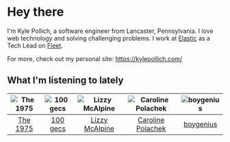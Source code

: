 # Hey there


I'm Kyle Pollich, a software engineer from Lancaster, Pennsylvania. I love web technology and solving challenging problems.
I work at [Elastic](https://www.elastic.co/) as a Tech Lead on [Fleet](https://www.elastic.co/guide/en/fleet/current/fleet-overview.html).

For more, check out my personal site: https://kylepollich.com/

## What I'm listening to lately

<!-- begin artists -->
  |![The 1975](https://i.scdn.co/image/ab6761610000f17889348336354096fd4e36ca73)|![100 gecs](https://i.scdn.co/image/ab6761610000f178d77a9c855001f3a9b5815bc0)|![Lizzy McAlpine](https://i.scdn.co/image/ab6761610000f178b10e2b618880f429a3967185)|![Caroline Polachek](https://i.scdn.co/image/ab6761610000f178d06f948216f34ea0298aef43)|![boygenius](https://i.scdn.co/image/ab6761610000f1781a6373c01e8b86e289859f57)|
  |:---:|:---:|:---:|:---:|:---:|
  |[The 1975](https://open.spotify.com/artist/3mIj9lX2MWuHmhNCA7LSCW)|[100 gecs](https://open.spotify.com/artist/6PfSUFtkMVoDkx4MQkzOi3)|[Lizzy McAlpine](https://open.spotify.com/artist/1GmsPCcpKgF9OhlNXjOsbS)|[Caroline Polachek](https://open.spotify.com/artist/4Ge8xMJNwt6EEXOzVXju9a)|[boygenius](https://open.spotify.com/artist/1hLiboQ98IQWhpKeP9vRFw)|
<!-- end artists -->
